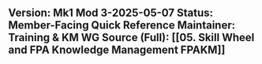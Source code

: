 **Version:** Mk1 Mod 3-2025-05-07
**Status:** Member-Facing Quick Reference
**Maintainer:** Training & KM WG
**Source (Full):** [[05. Skill Wheel and FPA Knowledge Management FPAKM]]  
---